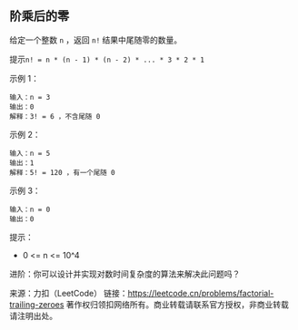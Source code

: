 ## 阶乘后的零

给定一个整数 `n` ，返回 `n!` 结果中尾随零的数量。

提示`n! = n * (n - 1) * (n - 2) * ... * 3 * 2 * 1`

示例 1：

```
输入：n = 3
输出：0
解释：3! = 6 ，不含尾随 0
```

示例 2：

```
输入：n = 5
输出：1
解释：5! = 120 ，有一个尾随 0
```

示例 3：

```
输入：n = 0
输出：0
```

提示：

* 0 <= n <= 10^4


进阶：你可以设计并实现对数时间复杂度的算法来解决此问题吗？

来源：力扣（LeetCode）
链接：https://leetcode.cn/problems/factorial-trailing-zeroes
著作权归领扣网络所有。商业转载请联系官方授权，非商业转载请注明出处。